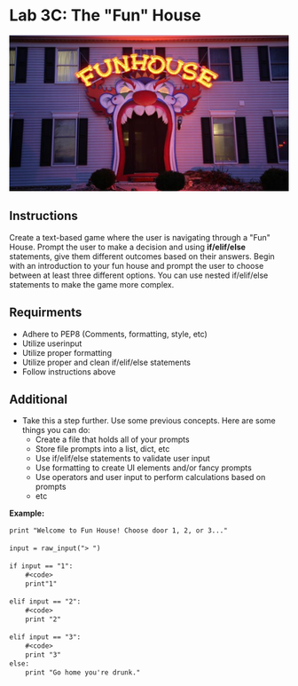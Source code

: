 # Lab 3C: The "Fun" House

![](/assets/funhouse.jpg)

## Instructions
Create a text-based game where the user is navigating through a "Fun" House.  Prompt the user to make a decision and using **if/elif/else** statements, give them different outcomes based on their answers.  Begin with an introduction to your fun house and prompt the user to choose between at least three different options.  You can use nested if/elif/else statements to make the game more complex.

## Requirments

* Adhere to PEP8 (Comments, formatting, style, etc)
* Utilize userinput
* Utilize proper formatting
* Utilize proper and clean if/elif/else statements
* Follow instructions above

## Additional

* Take this a step further. Use some previous concepts. Here are some things you can do:
    * Create a file that holds all of your prompts
    * Store file prompts into a list, dict, etc
    * Use if/elif/else statements to validate user input
    * Use formatting to create UI elements and/or fancy prompts
    * Use operators and user input to perform calculations based on prompts
    * etc

**Example:**

```
print "Welcome to Fun House! Choose door 1, 2, or 3..."

input = raw_input("> ")

if input == "1":
    #<code>
    print"1"

elif input == "2":
    #<code>
    print "2"

elif input == "3":
    #<code>
    print "3"
else:
    print "Go home you're drunk."
```
